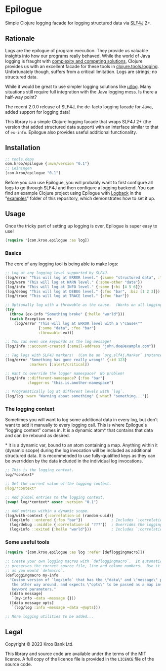 # Epilogue

Simple Clojure logging facade for logging structured data via [SLF4J][] 2+.

[SLF4J]: https://www.slf4j.org/


## Rationale

Logs are the epilogue of program execution.  They provide us valuable insights into how our programs really behaved.  While the world of Java logging is fraught with [complexity and competing solutions][Logging in Clojure], Clojure provides us with an excellent facade for these tools in [clojure.tools.logging][].  Unfortunately though, suffers from a critical limitation.  Logs are strings; no structured data.

While it would be great to use simpler logging solutions like [μ/log][mulog].  Many situations still require full integration with the Java logging mess.  Is there a half-way point?

The recent 2.0.0 release of SLF4J, the de-facto logging facade for Java, added
support for logging data!

This library is a simple Clojure logging facade that wraps SLF4J 2+ (the version that added structured data support) with an interface similar to that of `ex-info`.  Epilogue also provides useful additional functionality.

[Logging in Clojure]: https://lambdaisland.com/blog/2020-06-12-logging-in-clojure-making-sense-of-the-mess
[clojure.tools.logging]: https://github.com/clojure/tools.logging
[mulog]: https://github.com/BrunoBonacci/mulog


## Installation

```clojure
;; tools.deps
com.kroo/epilogue {:mvn/version "0.1"}
;; Leiningen
[com.kroo/epilogue "0.1"]
```

Before you can use Epilogue, you will probably want to first configure all logs to go through SLF4J and then configure a logging backend.  You can find an example Clojure project using Epilogue with [Logback][] in the "[examples](/examples/logback)" folder of this repository, which demonstrates how to set it up.

[Logback]: https://logback.qos.ch


## Usage

Once the tricky part of setting up logging is over, Epilogue is super easy to use!

```clojure
(require '[com.kroo.epilogue :as log])
```


### Basics

The core of any logging tool is being able to make logs:

```clojure
;; Log at any logging level supported by SLF4J.
(log/error "This will log at ERROR level." {:some "structured data", :to-add-to "the log"})
(log/warn "This will log at WARN level." {:some-other "data"})
(log/info "This will log at INFO level." {:some {:hi [4 5 6]})
(log/debug "This will log at DEBUG level." {:foo "bar", :biz [1 2 3]})
(log/trace "This will log at TRACE level." {:foo "bar"})

;; Optionally log with a throwable as the cause.  (Works on all logging levels.)
(try
  (throw (ex-info "Something broke" {:hello "world"}))
  (catch Exception ex
    (log/error "This will log at ERROR level with a \"cause\""
               {:some "data", :foo "bar"}
               :throwable ex)))

;; You can even use keywords as the log message!
(log/info ::account-created {:email-address "john.doe@example.com"})

;; Tag logs with SLF4J markers!  (Can be an `org.slf4j.Marker` instance, a string or a keyword.)
(log/error "Something has gone really wrong!" {:id 123}
           :markers [:alert/critical])

;; Want to override the logger namespace?  No problem!
(log/info ::different-namespace? {:foo "bar"}
          :logger-ns "this.is.another-namespace")

;; Programatically log at different levels with `log`.
(log/log :warn "Warning about something" {:what? "something..."})
```


### The logging context

Sometimes you will want to log some additional data in every log, but don't want to add it manually to every logging call.  This is where Epilogue's "logging context" comes in.  It is a dynamic atom\* that contains that data and can be rebound as desired.

\* It is a dynamic var, bound to an atom containing a map.  Anything within it (dynamic scope) during the log invocation will be included as additional structured data.  It is recommended to use fully-qualified keys as they can be overridden by the data included in the individual log invocations.

```clojure
;; This is the logging context.
log/*context*

;; Get the current value of the logging context.
@log/*context*

;; Add global entries to the logging context.
(swap! log/*context* assoc :version "0.1")

;; Add entries within a dynamic scope.
(log/with-context {:correlation-id (random-uuid)}
  (log/info ::entered {:foo "bar"})             ; Includes `:correlation-id`.
  (log/debug ::middle {:correlation-id "???"})  ; Overrides the logging context `:correlation-id` with its own.
  (log/info ::exited {:hello "world"}))         ; Includes `:correlation-id`.
```


### Some useful tools

```clojure
(require '[com.kroo.epilogue :as log :refer [defloggingmacro]])

;; Create your own logging macros with `defloggingmacro`.  It automatically
;; preserves the correct source file, line and column numbers.  Use it exactly
;; as you would `defmacro`.
(defloggingmacro my-info
  "Custom version of `log/info` that has the \"data\" and \"message\" params
   the other way around, and expects \"opts\" to be passed as a map instead of
   keyword parameters."
  ([data message]
   `(my-info ~data ~message {}))
  ([data message opts]
   `(log/log :info ~message ~data ~@opts)))

;; More logging utilities to be added...
```


## Legal

Copyright © 2023 Kroo Bank Ltd.

This library and source code are available under the terms of the MIT licence.  A full copy of the licence file is provided in the `LICENCE` file of the source code.
